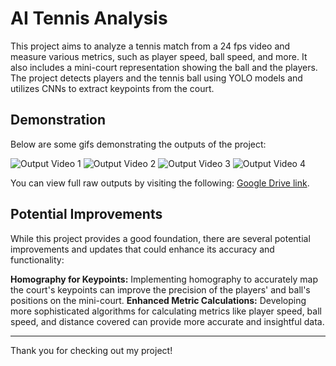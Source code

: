 
# AI Tennis Analysis

This project aims to analyze a tennis match from a 24 fps video and measure various metrics, such as player speed, ball speed, and more. It also includes a mini-court representation showing the ball and the players. The project detects players and the tennis ball using YOLO models and utilizes CNNs to extract keypoints from the court.

## Demonstration

Below are some gifs demonstrating the outputs of the project:

![Output Video 1](demo/output_video1.gif)
![Output Video 2](demo/output_video2.gif)
![Output Video 3](demo/output_video3.gif)
![Output Video 4](demo/output_video4.gif)

You can view full raw outputs by visiting the following: [Google Drive link](https://drive.google.com/drive/folders/1GolpijRvt6GnSFOWjjANTh1azPPbiXbq?usp=sharing).

## Potential Improvements

While this project provides a good foundation, there are several potential improvements and updates that could enhance its accuracy and functionality:

**Homography for Keypoints:** Implementing homography to accurately map the court's keypoints can improve the precision of the players' and ball's positions on the mini-court.
**Enhanced Metric Calculations:** Developing more sophisticated algorithms for calculating metrics like player speed, ball speed, and distance covered can provide more accurate and insightful data.

---

Thank you for checking out my project!
